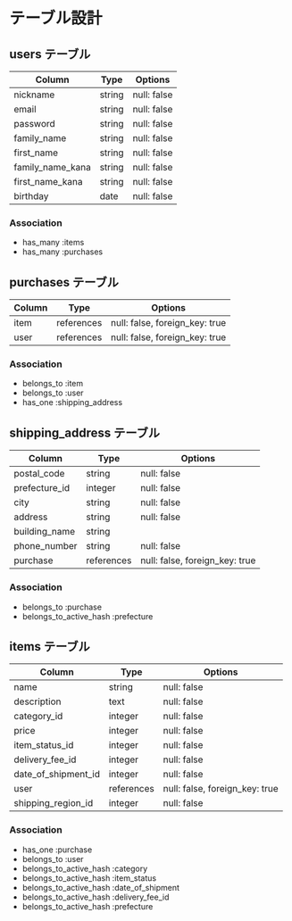 # テーブル設計

## users テーブル

| Column           | Type   | Options     |
| ---------------  | ------ | ----------- |
| nickname         | string | null: false |
| email            | string | null: false |
| password         | string | null: false |
| family_name      | string | null: false |
| first_name       | string | null: false |
| family_name_kana | string | null: false |
| first_name_kana  | string | null: false |
| birthday         | date   | null: false |

### Association

- has_many :items
- has_many :purchases

## purchases テーブル

| Column | Type       | Options                        |
| ------ | ---------- | ------------------------------ |
| item   | references | null: false, foreign_key: true |
| user   | references | null: false, foreign_key: true |

### Association

- belongs_to :item
- belongs_to :user
- has_one    :shipping_address

## shipping_address テーブル

| Column        | Type       | Options                        |
| ------------- | ---------- | ------------------------------ |
| postal_code   | string     | null: false                    |
| prefecture_id | integer    | null: false                    |
| city          | string     | null: false                    |
| address       | string     | null: false                    |
| building_name | string     |                                |
| phone_number  | string     | null: false                    |
| purchase      | references | null: false, foreign_key: true |

### Association

- belongs_to :purchase
- belongs_to_active_hash :prefecture

## items テーブル

| Column              | Type       | Options                        |
| ------------------- | ---------- | ------------------------------ |
| name                | string     | null: false                    |
| description         | text       | null: false                    |
| category_id         | integer    | null: false                    |
| price               | integer    | null: false                    |
| item_status_id      | integer    | null: false                    |
| delivery_fee_id     | integer    | null: false                    |
| date_of_shipment_id | integer    | null: false                    |
| user                | references | null: false, foreign_key: true |
| shipping_region_id  | integer    | null: false                    |

### Association

- has_one    :purchase
- belongs_to :user
- belongs_to_active_hash :category
- belongs_to_active_hash :item_status
- belongs_to_active_hash :date_of_shipment
- belongs_to_active_hash :delivery_fee_id
- belongs_to_active_hash :prefecture